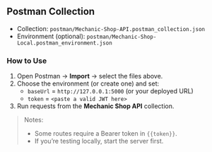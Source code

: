 ## Postman Collection

- Collection: `postman/Mechanic-Shop-API.postman_collection.json`
- Environment (optional): `postman/Mechanic-Shop-Local.postman_environment.json`

### How to Use
1. Open Postman → **Import** → select the files above.
2. Choose the environment (or create one) and set:
   - `baseUrl` = `http://127.0.0.1:5000` (or your deployed URL)
   - `token` = `<paste a valid JWT here>`
3. Run requests from the **Mechanic Shop API** collection.

> Notes:
> - Some routes require a Bearer token in `{{token}}`.
> - If you’re testing locally, start the server first.
